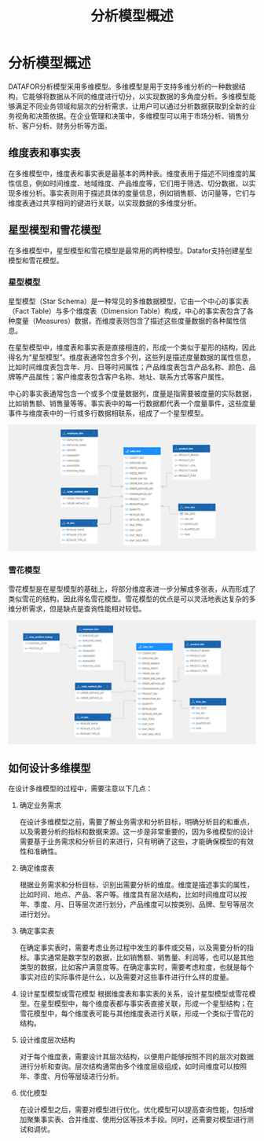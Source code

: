 ﻿---
id: fxmx-fxmxgs
title: 分析模型概述
sidebar_position: 10
---
# 分析模型概述

DATAFOR分析模型采用多维模型。多维模型是用于支持多维分析的一种数据结构，它能够将数据从不同的维度进行切分，以实现数据的多角度分析。多维模型能够满足不同业务领域和层次的分析需求，让用户可以通过分析数据获取到全新的业务视角和决策依据。在企业管理和决策中，多维模型可以用于市场分析、销售分析、客户分析、财务分析等方面。

## 维度表和事实表
在多维模型中，维度表和事实表是最基本的两种表。维度表用于描述不同维度的属性信息，例如时间维度、地域维度、产品维度等，它们用于筛选、切分数据，以实现多维分析。事实表则用于描述具体的度量信息，例如销售额、访问量等，它们与维度表通过共享相同的键进行关联，以实现数据的多维度分析。


## 星型模型和雪花模型

在多维模型中，星型模型和雪花模型是最常用的两种模型。Datafor支持创建星型模型和雪花模型。

### 星型模型

星型模型（Star Schema）是一种常见的多维数据模型，它由一个中心的事实表（Fact Table）与多个维度表（Dimension Table）构成，中心的事实表包含了各种度量（Measures）数据，而维度表则包含了描述这些度量数据的各种属性信息。

在星型模型中，维度表和事实表是直接相连的，形成一个类似于星形的结构，因此得名为“星型模型”。维度表通常包含多个列，这些列是描述度量数据的属性信息，比如时间维度表包含年、月、日等时间属性；产品维度表包含产品名称、颜色、品牌等产品属性；客户维度表包含客户名称、地址、联系方式等客户属性。

中心的事实表通常包含一个或多个度量数据列，度量是指需要被度量的实际数据，比如销售额、销售量等等。事实表中的每一行数据都代表一个度量事件，这些度量事件与维度表中的一行或多行数据相联系，组成了一个星型模型。

![1677417365819](../../static/img/datafor/model/1677417365819.png)

### 雪花模型

雪花模型是在星型模型的基础上，将部分维度表进一步分解成多张表，从而形成了类似雪花的结构，因此得名雪花模型。雪花模型的优点是可以灵活地表达复杂的多维分析需求，但是缺点是查询性能相对较低。

![1677417444944](../../static/img/datafor/model/1677417444944.png)



## 如何设计多维模型

在设计多维模型的过程中，需要注意以下几点：

1. 确定业务需求

   在设计多维模型之前，需要了解业务需求和分析目标，明确分析目的和重点，以及需要分析的指标和数据来源。这一步是非常重要的，因为多维模型的设计需要基于业务需求和分析目的来进行，只有明确了这些，才能确保模型的有效性和准确性。

2. 确定维度表 

   根据业务需求和分析目标，识别出需要分析的维度。维度是描述事实的属性，比如时间、地点、产品、客户等。维度具有层次结构，比如时间维度可以按年、季度、月、日等层次进行划分，产品维度可以按类别、品牌、型号等层次进行划分。

3. 确定事实表

   在确定事实表时，需要考虑业务过程中发生的事件或交易，以及需要分析的指标。事实通常是数字型的数据，比如销售额、销售量、利润等，也可以是其他类型的数据，比如客户满意度等。在确定事实时，需要考虑粒度，也就是每个事实对应的实际事件是什么，以及需要对这些事件进行什么样的度量。

4. 设计星型模型或雪花模型
   根据维度表和事实表的关系，设计星型模型或雪花模型。在星型模型中，每个维度表都与事实表直接关联，形成一个星型结构；在雪花模型中，每个维度表可能与其他维度表进行关联，形成一个类似于雪花的结构。

5. 设计维度层次结构

   对于每个维度表，需要设计其层次结构，以便用户能够按照不同的层次对数据进行分析和查询。层次结构通常由多个维度层级组成，如时间维度可以按照年、季度、月份等层级进行分析。

6. 优化模型

   在设计模型之后，需要对模型进行优化。优化模型可以提高查询性能，包括增加聚集事实表、合并维度、使用分区等技术手段。同时，还需要对模型进行测试和调优。